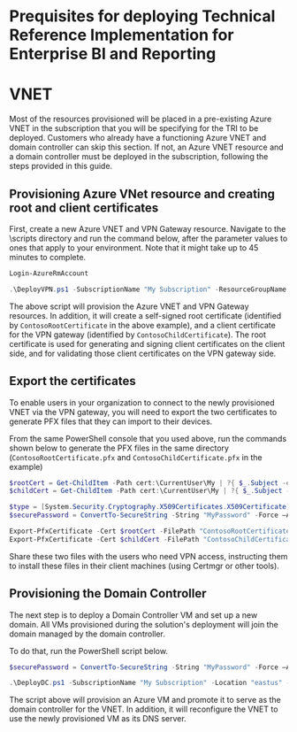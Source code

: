 ﻿# Prequisites for deploying Technical Reference Implementation for Enterprise BI and Reporting

# VNET

Most of the resources provisioned will be placed in a pre-existing Azure VNET in the subscription that you will be specifying for the TRI to be deployed. Customers who already have a functioning Azure VNET and domain controller can skip this section. If not, an Azure VNET resource and a domain controller must be deployed in the subscription, following the steps provided in this guide.

## Provisioning Azure VNet resource and creating root and client certificates

First, create a new Azure VNET and VPN Gateway resource. Navigate to the <source root>\scripts directory and run the command below, after the parameter values to ones that apply to your environment. Note that it might take up to 45 minutes to complete.

```PowerShell
Login-AzureRmAccount

.\DeployVPN.ps1 -SubscriptionName "My Subscription" -ResourceGroupName "ContosoVNetGroup" -Location "eastus" -VNetName "ContosoVNet" -VNetGatewayName "ContosoGateway" -AddressPrefix "10.254.0.0/16" -GatewaySubnetPrefix "10.254.1.0/24" -OnpremiseVPNClientSubnetPrefix "192.168.200.0/24" -RootCertificateName "ContosoRootCertificate" -ChildCertificateName "ContosoChildCertificate"
```

The above script will provision the Azure VNET and VPN Gateway resources. In addition, it will create a self-signed root certificate (identified by ```ContosoRootCertificate``` in the above example), and a client certificate for the VPN gateway (identified by ```ContosoChildCertificate```). The root certificate is used for generating and signing client certificates on the client side, and for validating those client certificates on the VPN gateway side.

## Export the certificates

To enable users in your organization to connect to the newly provisioned VNET via the VPN gateway, you will need to export the two certificates to generate PFX files that they can import to their devices.

From the same PowerShell console that you used above, run the commands shown below to generate the PFX files in the same directory (```ContosoRootCertificate.pfx``` and ```ContosoChildCertificate.pfx``` in the example)

```PowerShell
$rootCert = Get-ChildItem -Path cert:\CurrentUser\My | ?{ $_.Subject -eq "CN=ContosoRootCertificate" }
$childCert = Get-ChildItem -Path cert:\CurrentUser\My | ?{ $_.Subject -eq "CN=ContosoChildCertificate" }

$type = [System.Security.Cryptography.X509Certificates.X509Certificate]::pfx
$securePassword = ConvertTo-SecureString -String "MyPassword" -Force –AsPlainText

Export-PfxCertificate -Cert $rootCert -FilePath "ContosoRootCertificate.pfx" -Password $securePassword -Verbose
Export-PfxCertificate -Cert $childCert -FilePath "ContosoChildCertificate.pfx" -Password $securePassword -Verbose
```
Share these two files with the users who need VPN access, instructing them to install these files in their client machines (using Certmgr or other tools).

## Provisioning the Domain Controller

The next step is to deploy a Domain Controller VM and set up a new domain. All VMs provisioned during the solution's deployment will join the domain managed by the domain controller.

To do that, run the PowerShell script below.

```PowerShell
$securePassword = ConvertTo-SecureString -String "MyPassword" -Force –AsPlainText

.\DeployDC.ps1 -SubscriptionName "My Subscription" -Location "eastus" -ResourceGroupName "ContosoVNetGroup" -VNetName "ContosoVNet" -DomainName "contosodomain.ms" -DomainUserName "MyUser" -DomainUserPassword $securePassword
```

The script above will provision an Azure VM and promote it to serve as the domain controller for the VNET. In addition, it will reconfigure the VNET to use the newly provisioned VM as its DNS server.